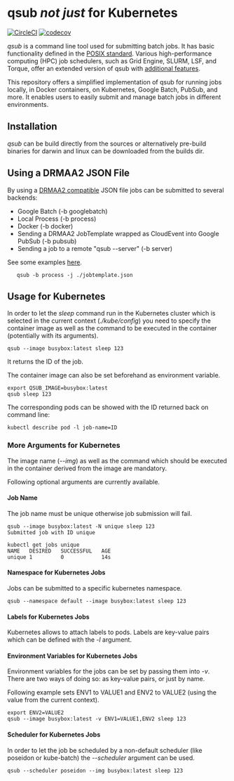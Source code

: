 # qsub _not just_ for Kubernetes

[![CircleCI](https://circleci.com/gh/dgruber/qsub.svg?style=svg)](https://circleci.com/gh/dgruber/qsub)
[![codecov](https://codecov.io/gh/dgruber/qsub/branch/master/graph/badge.svg)](https://codecov.io/gh/dgruber/qsub)

_qsub_ is a command line tool used for submitting batch jobs. It has basic functionality defined in the [POSIX standard](https://pubs.opengroup.org/onlinepubs/9699919799/utilities/qsub.html). Various high-performance computing (HPC) job schedulers, such as Grid Engine, SLURM, LSF, and Torque, offer an extended version of qsub with [additional features](http://gridengine.eu/mangridengine/manuals.html).

This repository offers a simplified implementation of qsub for running jobs locally, in Docker containers, on Kubernetes, Google Batch, PubSub, and more. It enables users to easily submit and manage batch jobs in different environments.

## Installation

_qsub_ can be build directly from the sources or alternatively pre-build binaries for darwin and linux can be downloaded from the builds dir.

## Using a DRMAA2 JSON File

By using a [DRMAA2 compatible](https://github.com/dgruber/drmaa2interface) JSON file jobs can be submitted to several backends:

- Google Batch (-b googlebatch)
- Local Process (-b process)
- Docker (-b docker)
- Sending a DRMAA2 JobTemplate wrapped as CloudEvent into Google PubSub (-b pubsub)
- Sending a job to a remote "qsub --server" (-b server)

See some examples [here](https://github.com/dgruber/qsub/tree/master/examples).

```
   qsub -b process -j ./jobtemplate.json
```

## Usage for Kubernetes

In order to let the _sleep_ command run in the Kubernetes cluster
which is selected in the current context (_./kube/config_) you need
to specify the container image as well as the command to be executed
in the container (potentially with its arguments).

    qsub --image busybox:latest sleep 123

It returns the ID of the job.

The container image can also be set beforehand as environment variable.

    export QSUB_IMAGE=busybox:latest
    qsub sleep 123

The corresponding pods can be showed with the ID returned back on command line:

    kubectl describe pod -l job-name=ID

### More Arguments for Kubernetes

The image name (_--img_) as well as the command which should be executed in the
container derived from the image are mandatory.

Following optional arguments are currently available.

#### Job Name

The job name must be unique otherwise job submission will fail.

    qsub --image busybox:latest -N unique sleep 123
    Submitted job with ID unique

    kubectl get jobs unique
    NAME   DESIRED   SUCCESSFUL   AGE
    unique 1         0            14s   

#### Namespace for Kubernetes Jobs

Jobs can be submitted to a specific kubernetes namespace.

    qsub --namespace default --image busybox:latest sleep 123

#### Labels for Kubernetes Jobs

Kubernetes allows to attach labels to pods. Labels are key-value pairs
which can be defined with the _-l_ argument.

#### Environment Variables for Kubernetes Jobs

Environment variables for the jobs can be set by passing them into _-v_. There are
two ways of doing so: as key-value pairs, or just by name.

Following example sets ENV1 to VALUE1 and ENV2 to VALUE2 (using the value from 
the current context).

    export ENV2=VALUE2
    qsub --image busybox:latest -v ENV1=VALUE1,ENV2 sleep 123

#### Scheduler for Kubernetes Jobs

In order to let the job be scheduled by a non-default scheduler (like poseidon 
or kube-batch) the _--scheduler_ argument can be used.

    qsub --scheduler poseidon --img busybox:latest sleep 123

